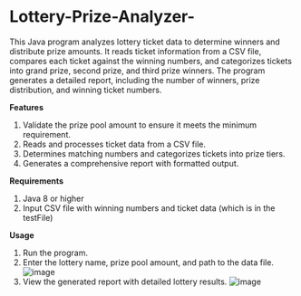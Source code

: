﻿# Lottery-Prize-Analyzer-
This Java program analyzes lottery ticket data to determine winners and distribute prize amounts. It reads ticket information from a CSV file, compares each ticket against the winning numbers, and categorizes tickets into grand prize, second prize, and third prize winners. The program generates a detailed report, including the number of winners, prize distribution, and winning ticket numbers.

**Features**
1. Validate the prize pool amount to ensure it meets the minimum requirement.
2. Reads and processes ticket data from a CSV file.
3. Determines matching numbers and categorizes tickets into prize tiers.
4. Generates a comprehensive report with formatted output.
   
**Requirements**
1. Java 8 or higher
2. Input CSV file with winning numbers and ticket data (which is in the testFile)
   
**Usage**
1. Run the program.
2. Enter the lottery name, prize pool amount, and path to the data file.
  ![image](https://github.com/user-attachments/assets/c0a02207-9350-4d16-bfa6-271f0b2254cd)
4. View the generated report with detailed lottery results.
   ![image](https://github.com/user-attachments/assets/071ff248-9c87-418d-b61a-0ad90f52cd04)



   
